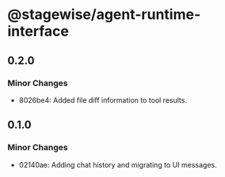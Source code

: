 # @stagewise/agent-runtime-interface

## 0.2.0

### Minor Changes

- 8026be4: Added file diff information to tool results.

## 0.1.0

### Minor Changes

- 02140ae: Adding chat history and migrating to UI messages.
